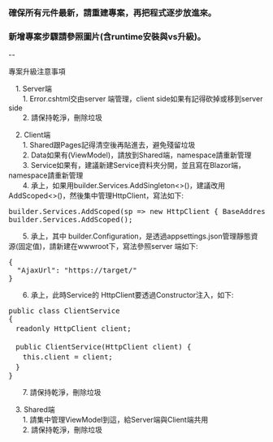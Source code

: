 ### 確保所有元件最新，請重建專案，再把程式逐步放進來。
### 新增專案步驟請參照圖片(含runtime安裝與vs升級)。

--

專案升級注意事項<br />


　1. Server端<br />
　　1. Error.cshtml交由server 端管理，client side如果有記得砍掉或移到server side<br />
　　2. 請保持乾淨，刪除垃圾<br />


　2. Client端<br />
　　1. Shared跟Pages記得清空後再貼進去，避免殘留垃圾<br />
　　2. Data如果有(ViewModel)，請放到Shared端，namespace請重新管理<br />
　　3. Service如果有，建議新建Service資料夾分開，並且寫在Blazor端，namespace請重新管理<br />
　　4. 承上，如果用builder.Services.AddSingleton<>()，建議改用AddScoped<>()，然後集中管理HttpClient，寫法如下:<br />
<pre>
builder.Services.AddScoped(sp => new HttpClient { BaseAddress = new Uri(builder.Configuration.GetValue<string>("AjaxUrl")??"") });
builder.Services.AddScoped<PostService>();
</pre>
　　5. 承上，其中 builder.Configuration，是透過appsettings.json管理靜態資源(固定值)，請新建在wwwroot下，寫法參照server 端如下:
<pre>
{
  "AjaxUrl": "https://target/"
}
</pre>

　　6. 承上，此時Service的 HttpClient要透過Constructor注入，如下:
<pre>
public class ClientService
{
　readonly HttpClient client;

　public ClientService(HttpClient client) {
　　this.client = client;
　}
}
</pre>
　　7. 請保持乾淨，刪除垃圾<br />


　3. Shared端<br />
　　1. 請集中管理ViewModel到這，給Server端與Client端共用<br />
　　2. 請保持乾淨，刪除垃圾<br />
